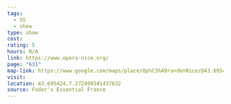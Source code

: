```yaml
---
tags:
  - 5S
  - show
type: show
cost: 
rating: 5
hours: N/A
link: https://www.opera-nice.org/
page: "631"
map-link: https://www.google.com/maps/place/Op%C3%A9ra+de+Nice/@43.6954762,7.2676676,17z/data=!3m1!4b1!4m6!3m5!1s0x12cddaa24b22d639:0xce5a27180b9e0905!8m2!3d43.6954724!4d7.2725385!16s%2Fm%2F0bs4w61?entry=ttu&g_ep=EgoyMDI0MTAwNy4xIKXMDSoASAFQAw%3D%3D
visit: 
location: 43.695424,7.272499341437632
source: Fodor's Essential France
---
```

